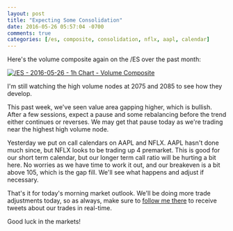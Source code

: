 ```yaml
---
layout: post
title: "Expecting Some Consolidation"
date: 2016-05-26 05:57:04 -0700
comments: true
categories: [/es, composite, consolidation, nflx, aapl, calendar]
---
```


Here's the volume composite again on the /ES over the past month:

[![/ES - 2016-05-26 - 1h Chart - Volume Composite](/images/blog/05262016/es.png)](/images/blog/05262016/es.png)

I'm still watching the high volume nodes at 2075 and 2085 to see how they develop.

This past week, we've seen value area gapping higher, which is bullish. After a few sessions, expect a pause and some rebalancing before the trend either continues or reverses. We may get that pause today as we're trading near the highest high volume node.

Yesterday we put on call calendars on AAPL and NFLX. AAPL hasn't done much since, but NFLX looks to be trading up 4 premarket. This is good for our short term calendar, but our longer term call ratio will be hurting a bit here. No worries as we have time to work it out, and our breakeven is a bit above 105, which is the gap fill. We'll see what happens and adjust if necessary.

That's it for today's morning market outlook. We'll be doing more trade adjustments today, so as always, make sure to [follow me there](https://twitter.com/theta_positive "Follow @thetatrades on Twitter") to receive tweets about our trades in real-time.

Good luck in the markets!
